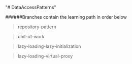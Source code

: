 "# DataAccessPatterns" 

######Branches contain the learning path in order below

>repository-pattern

>unit-of-work

>lazy-loading-lazy-initialization

>lazy-loading-virtual-proxy


